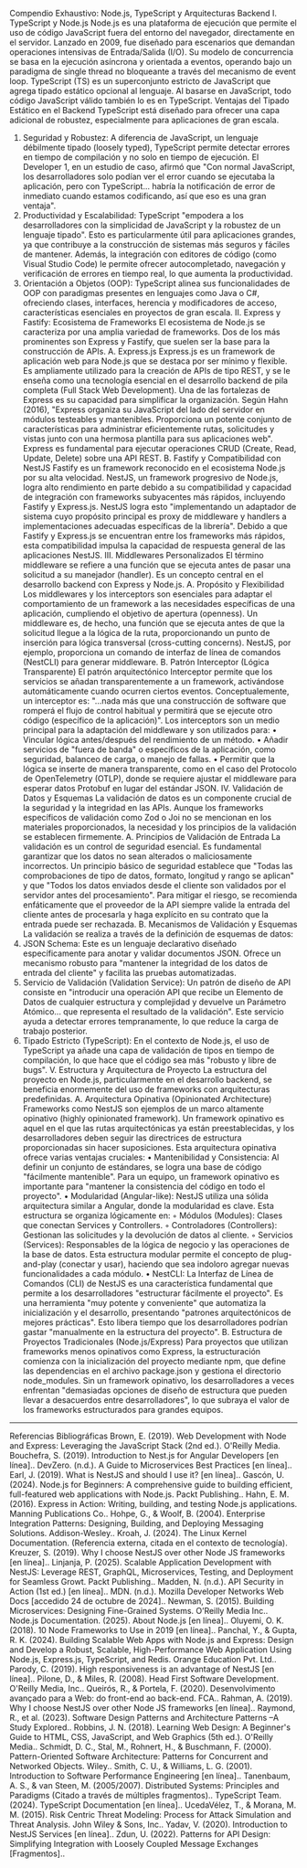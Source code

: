 Compendio Exhaustivo: Node.js, TypeScript y Arquitecturas Backend
I. TypeScript y Node.js
Node.js es una plataforma de ejecución que permite el uso de código JavaScript fuera del entorno del navegador, directamente en el servidor. Lanzado en 2009, fue diseñado para escenarios que demandan operaciones intensivas de Entrada/Salida (I/O). Su modelo de concurrencia se basa en la ejecución asíncrona y orientada a eventos, operando bajo un paradigma de single thread no bloqueante a través del mecanismo de event loop.
TypeScript (TS) es un superconjunto estricto de JavaScript que agrega tipado estático opcional al lenguaje. Al basarse en JavaScript, todo código JavaScript válido también lo es en TypeScript.
Ventajas del Tipado Estático en el Backend
TypeScript está diseñado para ofrecer una capa adicional de robustez, especialmente para aplicaciones de gran escala.
1. Seguridad y Robustez: A diferencia de JavaScript, un lenguaje débilmente tipado (loosely typed), TypeScript permite detectar errores en tiempo de compilación y no solo en tiempo de ejecución. El Developer 1, en un estudio de caso, afirmó que "Con normal JavaScript, los desarrolladores solo podían ver el error cuando se ejecutaba la aplicación, pero con TypeScript... habría la notificación de error de inmediato cuando estamos codificando, así que eso es una gran ventaja".
2. Productividad y Escalabilidad: TypeScript "empodera a los desarrolladores con la simplicidad de JavaScript y la robustez de un lenguaje tipado". Esto es particularmente útil para aplicaciones grandes, ya que contribuye a la construcción de sistemas más seguros y fáciles de mantener. Además, la integración con editores de código (como Visual Studio Code) le permite ofrecer autocompletado, navegación y verificación de errores en tiempo real, lo que aumenta la productividad.
3. Orientación a Objetos (OOP): TypeScript alinea sus funcionalidades de OOP con paradigmas presentes en lenguajes como Java o C#, ofreciendo clases, interfaces, herencia y modificadores de acceso, características esenciales en proyectos de gran escala.
II. Express y Fastify: Ecosistema de Frameworks
El ecosistema de Node.js se caracteriza por una amplia variedad de frameworks. Dos de los más prominentes son Express y Fastify, que suelen ser la base para la construcción de APIs.
A. Express.js
Express.js es un framework de aplicación web para Node.js que se destaca por ser mínimo y flexible. Es ampliamente utilizado para la creación de APIs de tipo REST, y se le enseña como una tecnología esencial en el desarrollo backend de pila completa (Full Stack Web Development).
Una de las fortalezas de Express es su capacidad para simplificar la organización. Según Hahn (2016),
"Express organiza su JavaScript del lado del servidor en módulos testeables y mantenibles. Proporciona un potente conjunto de características para administrar eficientemente rutas, solicitudes y vistas junto con una hermosa plantilla para sus aplicaciones web".
Express es fundamental para ejecutar operaciones CRUD (Create, Read, Update, Delete) sobre una API REST.
B. Fastify y Compatibilidad con NestJS
Fastify es un framework reconocido en el ecosistema Node.js por su alta velocidad.
NestJS, un framework progresivo de Node.js, logra alto rendimiento en parte debido a su compatibilidad y capacidad de integración con frameworks subyacentes más rápidos, incluyendo Fastify y Express.js. NestJS logra esto "implementando un adaptador de sistema cuyo propósito principal es proxy de middleware y handlers a implementaciones adecuadas específicas de la librería". Debido a que Fastify y Express.js se encuentran entre los frameworks más rápidos, esta compatibilidad impulsa la capacidad de respuesta general de las aplicaciones NestJS.
III. Middlewares Personalizados
El término middleware se refiere a una función que se ejecuta antes de pasar una solicitud a su manejador (handler). Es un concepto central en el desarrollo backend con Express y Node.js.
A. Propósito y Flexibilidad
Los middlewares y los interceptors son esenciales para adaptar el comportamiento de un framework a las necesidades específicas de una aplicación, cumpliendo el objetivo de apertura (openness). Un middleware es, de hecho, una función que se ejecuta antes de que la solicitud llegue a la lógica de la ruta, proporcionando un punto de inserción para lógica transversal (cross-cutting concerns).
NestJS, por ejemplo, proporciona un comando de interfaz de línea de comandos (NestCLI) para generar middleware.
B. Patrón Interceptor (Lógica Transparente)
El patrón arquitectónico Interceptor permite que los servicios se añadan transparentemente a un framework, activándose automáticamente cuando ocurren ciertos eventos.
Conceptualemente, un interceptor es:
"...nada más que una construcción de software que romperá el flujo de control habitual y permitirá que se ejecute otro código (específico de la aplicación)".
Los interceptors son un medio principal para la adaptación del middleware y son utilizados para:
• Vincular lógica antes/después del rendimiento de un método.
• Añadir servicios de "fuera de banda" o específicos de la aplicación, como seguridad, balanceo de carga, o manejo de fallas.
• Permitir que la lógica se inserte de manera transparente, como en el caso del Protocolo de OpenTelemetry (OTLP), donde se requiere ajustar el middleware para esperar datos Protobuf en lugar del estándar JSON.
IV. Validación de Datos y Esquemas
La validación de datos es un componente crucial de la seguridad y la integridad en las APIs. Aunque los frameworks específicos de validación como Zod o Joi no se mencionan en los materiales proporcionados, la necesidad y los principios de la validación se establecen firmemente.
A. Principios de Validación de Entrada
La validación es un control de seguridad esencial. Es fundamental garantizar que los datos no sean alterados o maliciosamente incorrectos.
Un principio básico de seguridad establece que "Todas las comprobaciones de tipo de datos, formato, longitud y rango se aplican" y que "Todos los datos enviados desde el cliente son validados por el servidor antes del procesamiento". Para mitigar el riesgo, se recomienda enfáticamente que el proveedor de la API siempre valide la entrada del cliente antes de procesarla y haga explícito en su contrato que la entrada puede ser rechazada.
B. Mecanismos de Validación y Esquemas
La validación se realiza a través de la definición de esquemas de datos:
1. JSON Schema: Este es un lenguaje declarativo diseñado específicamente para anotar y validar documentos JSON. Ofrece un mecanismo robusto para "mantener la integridad de los datos de entrada del cliente" y facilita las pruebas automatizadas.
2. Servicio de Validación (Validation Service): Un patrón de diseño de API consiste en "introducir una operación API que recibe un Elemento de Datos de cualquier estructura y complejidad y devuelve un Parámetro Atómico... que representa el resultado de la validación". Este servicio ayuda a detectar errores tempranamente, lo que reduce la carga de trabajo posterior.
3. Tipado Estricto (TypeScript): En el contexto de Node.js, el uso de TypeScript ya añade una capa de validación de tipos en tiempo de compilación, lo que hace que el código sea más "robusto y libre de bugs".
V. Estructura y Arquitectura de Proyecto
La estructura del proyecto en Node.js, particularmente en el desarrollo backend, se beneficia enormemente del uso de frameworks con arquitecturas predefinidas.
A. Arquitectura Opinativa (Opinionated Architecture)
Frameworks como NestJS son ejemplos de un marco altamente opinativo (highly opinionated framework). Un framework opinativo es aquel en el que las rutas arquitectónicas ya están preestablecidas, y los desarrolladores deben seguir las directrices de estructura proporcionadas sin hacer suposiciones.
Esta arquitectura opinativa ofrece varias ventajas cruciales:
• Mantenibilidad y Consistencia: Al definir un conjunto de estándares, se logra una base de código "fácilmente mantenible". Para un equipo, un framework opinativo es importante para "mantener la consistencia del código en todo el proyecto".
• Modularidad (Angular-like): NestJS utiliza una sólida arquitectura similar a Angular, donde la modularidad es clave. Esta estructura se organiza lógicamente en:
    ◦ Módulos (Modules): Clases que conectan Services y Controllers.
    ◦ Controladores (Controllers): Gestionan las solicitudes y la devolución de datos al cliente.
    ◦ Servicios (Services): Responsables de la lógica de negocio y las operaciones de la base de datos. Esta estructura modular permite el concepto de plug-and-play (conectar y usar), haciendo que sea indoloro agregar nuevas funcionalidades a cada módulo.
• NestCLI: La Interfaz de Línea de Comandos (CLI) de NestJS es una característica fundamental que permite a los desarrolladores "estructurar fácilmente el proyecto". Es una herramienta "muy potente y conveniente" que automatiza la inicialización y el desarrollo, presentando "patrones arquitectónicos de mejores prácticas". Esto libera tiempo que los desarrolladores podrían gastar "manualmente en la estructura del proyecto".
B. Estructura de Proyectos Tradicionales (Node.js/Express)
Para proyectos que utilizan frameworks menos opinativos como Express, la estructuración comienza con la inicialización del proyecto mediante npm, que define las dependencias en el archivo package.json y gestiona el directorio node_modules. Sin un framework opinativo, los desarrolladores a veces enfrentan "demasiadas opciones de diseño de estructura que pueden llevar a desacuerdos entre desarrolladores", lo que subraya el valor de los frameworks estructurados para grandes equipos.

--------------------------------------------------------------------------------
Referencias Bibliográficas
Brown, E. (2019). Web Development with Node and Express: Leveraging the JavaScript Stack (2nd ed.). O'Reilly Media.
Bouchefra, S. (2019). Introduction to Nest.js for Angular Developers [en línea]..
DevZero. (n.d.). A Guide to Microservices Best Practices [en línea]..
Earl, J. (2019). What is NestJS and should I use it? [en línea]..
Gascón, U. (2024). Node.js for Beginners: A comprehensive guide to building efficient, full-featured web applications with Node.js. Packt Publishing..
Hahn, E. M. (2016). Express in Action: Writing, building, and testing Node.js applications. Manning Publications Co..
Hohpe, G., & Woolf, B. (2004). Enterprise Integration Patterns: Designing, Building, and Deploying Messaging Solutions. Addison-Wesley..
Kroah, J. (2024). The Linux Kernel Documentation. (Referencia externa, citada en el contexto de tecnología).
Kreuzer, S. (2019). Why I choose NestJS over other Node JS frameworks [en línea]..
Linjanja, P. (2025). Scalable Application Development with NestJS: Leverage REST, GraphQL, Microservices, Testing, and Deployment for Seamless Growt. Packt Publishing..
Madden, N. (n.d.). API Security in Action (1st ed.) [en línea]..
MDN. (n.d.). Mozilla Developer Networks Web Docs [accedido 24 de octubre de 2024]..
Newman, S. (2015). Building Microservices: Designing Fine-Grained Systems. O’Reilly Media Inc..
Node.js Documentation. (2025). About Node.js [en línea]..
Oluyemi, O. K. (2018). 10 Node Frameworks to Use in 2019 [en línea]..
Panchal, Y., & Gupta, R. K. (2024). Building Scalable Web Apps with Node.js and Express: Design and Develop a Robust, Scalable, High-Performance Web Application Using Node.js, Express.js, TypeScript, and Redis. Orange Education Pvt. Ltd..
Parody, C. (2019). High responsiveness is an advantage of NestJS [en línea]..
Pilone, D., & Miles, R. (2008). Head First Software Development. O'Reilly Media, Inc..
Queirós, R., & Portela, F. (2020). Desenvolvimento avançado para a Web: do front-end ao back-end. FCA..
Rahman, A. (2019). Why I choose NestJS over other Node JS frameworks [en línea]..
Raymond, R., et al. (2023). Software Design Patterns and Architecture Patterns –A Study Explored..
Robbins, J. N. (2018). Learning Web Design: A Beginner's Guide to HTML, CSS, JavaScript, and Web Graphics (5th ed.). O'Reilly Media..
Schmidt, D. C., Stal, M., Rohnert, H., & Buschmann, F. (2000). Pattern-Oriented Software Architecture: Patterns for Concurrent and Networked Objects. Wiley..
Smith, C. U., & Williams, L. G. (2001). Introduction to Software Performance Engineering [en línea]..
Tanenbaum, A. S., & van Steen, M. (2005/2007). Distributed Systems: Principles and Paradigms (Citado a través de múltiples fragmentos)..
TypeScript Team. (2024). TypeScript Documentation [en línea]..
UcedaVélez, T., & Morana, M. M. (2015). Risk Centric Threat Modeling: Process for Attack Simulation and Threat Analysis. John Wiley & Sons, Inc..
Yadav, V. (2020). Introduction to NestJS Services [en línea]..
Zdun, U. (2022). Patterns for API Design: Simplifying Integration with Loosely Coupled Message Exchanges [Fragmentos]..